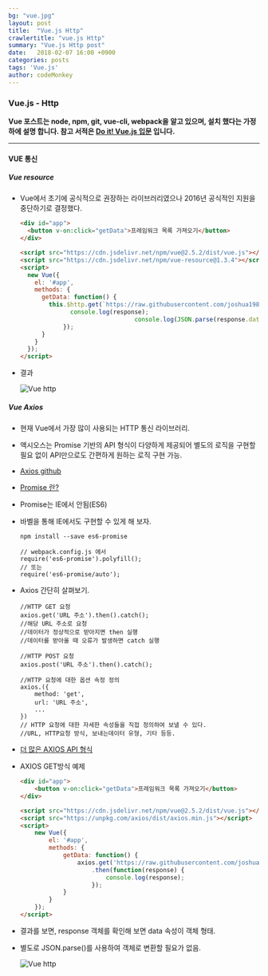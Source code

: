```yaml
---
bg: "vue.jpg"
layout: post
title:  "Vue.js Http"
crawlertitle: "vue.js Http"
summary: "Vue.js Http post"
date:   2018-02-07 16:00 +0900
categories: posts
tags: 'Vue.js'
author: codeMonkey
---
```


### Vue.js - Http ###

**Vue 포스트는 node, npm, git, vue-cli, webpack을 알고 있으며, 설치 했다는 가정하에 설명 합니다. 참고 서적은 [Do it! Vue.js 입문](http://www.yes24.com/24/Goods/58206961?Acode=101&) 입니다.**

---

#### VUE 통신 ####

##### Vue resource #####

- Vue에서 초기에 공식적으로 권장하는 라이브러리였으나 2016년 공식적인 지원을 중단하기로 결정했다.

	``` html
	<div id="app">
      <button v-on:click="getData">프레임워크 목록 가져오기</button>
    </div>

    <script src="https://cdn.jsdelivr.net/npm/vue@2.5.2/dist/vue.js"></script>
    <script src="https://cdn.jsdelivr.net/npm/vue-resource@1.3.4"></script>
    <script>
      new Vue({
        el: '#app',
        methods: {
          getData: function() {
            this.$http.get(`https://raw.githubusercontent.com/joshua1988/doit-vuejs/master/data/demo.json`).then(function(response) {
                  console.log(response);
									console.log(JSON.parse(response.data));
                });
          }
        }
      });
    </script>
	```
- 결과

	![Vue http](/jsStudyBlog/assets/images/Vue-http001.jpg)

##### Vue Axios #####

- 현재 Vue에서 가장 많이 사용되는 HTTP 통신 라이브러리.
- 액시오스는 Promise 기반의 API 형식이 다양하게 제공되어 별도의 로직을 구현할 필요 없이 API만으로도 간편하게 원하는 로직 구현 가능.
- [Axios github](https://github.com/axios/axios)
- [Promise 란?](http://programmingsummaries.tistory.com/325)
- Promise는 IE에서 안됨(ES6)
- 바벨을 통해 IE에서도 구현할 수 있게 해 보자. 

	```
	npm install --save es6-promise
	```
	```
	// webpack.config.js 에서
	require('es6-promise').polyfill();
	// 또는
	require('es6-promise/auto');
	```

- Axios 간단히 살펴보기.
	
	```
	//HTTP GET 요청
	axios.get('URL 주소').then().catch();
	//해당 URL 주소로 요청
	//데이터가 정상적으로 받아지면 then 실행
	//데이터를 받아올 때 오류가 발생하면 catch 실행
	```

	```
	//HTTP POST 요청
	axios.post('URL 주소').then().catch();
	```

	```
	//HTTP 요청에 대한 옵션 속정 정의
	axios.({
		method: 'get',
		url: 'URL 주소',
		...
	})
	// HTTP 요청에 대한 자세한 속성들을 직접 정의하여 보낼 수 있다.
	//URL, HTTP요청 방식, 보내는데이터 유형, 기타 등등.
	```
- [더 많은 AXIOS API 형식](http://github.com/axios/axios#axios-api)
- AXIOS GET방식 예제
	``` html
	<div id="app">
		<button v-on:click="getData">프레임워크 목록 가져오기</button>
	</div>

	<script src="https://cdn.jsdelivr.net/npm/vue@2.5.2/dist/vue.js"></script>
	<script src="https://unpkg.com/axios/dist/axios.min.js"></script>
	<script>
		new Vue({
			el: '#app',
			methods: {
				getData: function() {
					axios.get('https://raw.githubusercontent.com/joshua1988/doit-vuejs/master/data/demo.json')
						.then(function(response) {
							console.log(response);
						});
				}
			}
		});
	</script>
	```
- 결과를 보면, response 객체를 확인해 보면 data 속성이 객체 형태.
- 별도로 JSON.parse()를 사용하여 객체로 변환할 필요가 없음.

	![Vue http](/jsStudyBlog/assets/images/Vue-http002.jpg)

